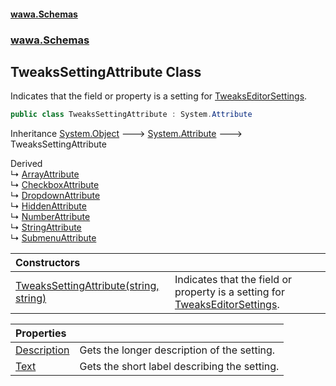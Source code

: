 #### [wawa.Schemas](index.md 'index')
### [wawa.Schemas](wawa.Schemas.md 'wawa.Schemas')

## TweaksSettingAttribute Class

Indicates that the field or property is a setting for [TweaksEditorSettings](TweaksEditorSettings.md 'wawa.Schemas.TweaksEditorSettings').

```csharp
public class TweaksSettingAttribute : System.Attribute
```

Inheritance [System.Object](https://docs.microsoft.com/en-us/dotnet/api/System.Object 'System.Object') &#129106; [System.Attribute](https://docs.microsoft.com/en-us/dotnet/api/System.Attribute 'System.Attribute') &#129106; TweaksSettingAttribute

Derived  
&#8627; [ArrayAttribute](TweaksSetting.ArrayAttribute.md 'wawa.Schemas.TweaksSetting.ArrayAttribute')  
&#8627; [CheckboxAttribute](TweaksSetting.CheckboxAttribute.md 'wawa.Schemas.TweaksSetting.CheckboxAttribute')  
&#8627; [DropdownAttribute](TweaksSetting.DropdownAttribute.md 'wawa.Schemas.TweaksSetting.DropdownAttribute')  
&#8627; [HiddenAttribute](TweaksSetting.HiddenAttribute.md 'wawa.Schemas.TweaksSetting.HiddenAttribute')  
&#8627; [NumberAttribute](TweaksSetting.NumberAttribute.md 'wawa.Schemas.TweaksSetting.NumberAttribute')  
&#8627; [StringAttribute](TweaksSetting.StringAttribute.md 'wawa.Schemas.TweaksSetting.StringAttribute')  
&#8627; [SubmenuAttribute](TweaksSetting.SubmenuAttribute.md 'wawa.Schemas.TweaksSetting.SubmenuAttribute')

| Constructors | |
| :--- | :--- |
| [TweaksSettingAttribute(string, string)](TweaksSettingAttribute..ctor(string,string).md 'wawa.Schemas.TweaksSettingAttribute.TweaksSettingAttribute(string, string)') | Indicates that the field or property is a setting for [TweaksEditorSettings](TweaksEditorSettings.md 'wawa.Schemas.TweaksEditorSettings'). |

| Properties | |
| :--- | :--- |
| [Description](TweaksSettingAttribute.Description.md 'wawa.Schemas.TweaksSettingAttribute.Description') | Gets the longer description of the setting. |
| [Text](TweaksSettingAttribute.Text.md 'wawa.Schemas.TweaksSettingAttribute.Text') | Gets the short label describing the setting. |
